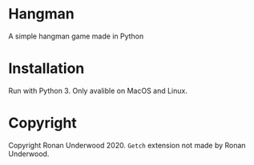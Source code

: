 # Hangman
A simple hangman game made in Python

# Installation
Run with Python 3. Only avalible on MacOS and Linux.

# Copyright
Copyright Ronan Underwood 2020. `Getch` extension not made by Ronan Underwood.
